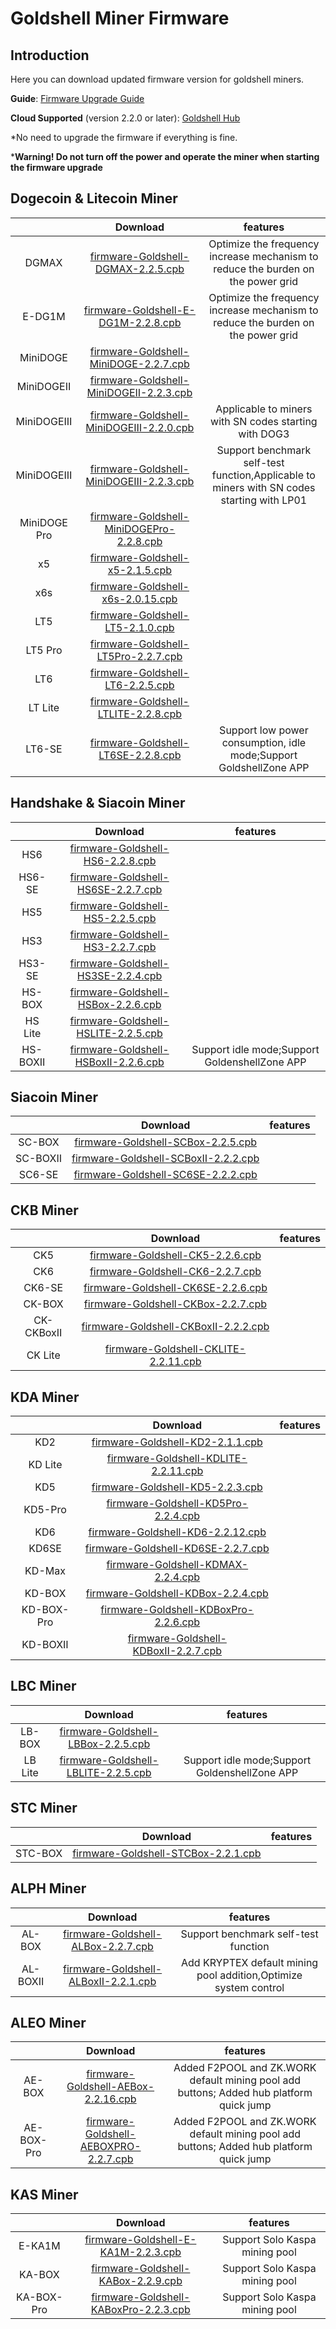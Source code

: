 #  Goldshell Miner Firmware 

## Introduction


Here you can download updated firmware version for goldshell miners.



**Guide**: [Firmware Upgrade Guide](https://www.goldshell.com/upgrade-firmware/)

**Cloud Supported** (version 2.2.0 or later): [Goldshell Hub](https://hub.goldshell.com/login)


*No need to upgrade the firmware if everything is fine.

***Warning! Do not turn off the power and operate the miner when starting the firmware upgrade**  

## Dogecoin & Litecoin Miner


|                              |                                                                       Download                                                                        |features | 
|:----------------------------------------------------------:|:-----------------------------------------------------------------------------------------------------------------------------------------------------:|:-----------------------------------------------------------------------------------------------------------------------------------------------------:|
|   DGMAX        |    [firmware-Goldshell-DGMAX-2.2.5.cpb](https://raw.githubusercontent.com/goldshellminer/firmware/master/Dogecoin-%26-Litecoin-Miner/Goldshell-DGMAX/firmware-Goldshell-DGMAX-2.2.5.cpb) |  Optimize the frequency increase mechanism to reduce the burden on the power grid |
|   E-DG1M        |    [firmware-Goldshell-E-DG1M-2.2.8.cpb](https://raw.githubusercontent.com/goldshellminer/firmware/master/Dogecoin-%26-Litecoin-Miner/Goldshell-E-DG1M/firmware-Goldshell-E-DG1M-2.2.8.cpb) |  Optimize the frequency increase mechanism to reduce the burden on the power grid |
|   MiniDOGE          |    [firmware-Goldshell-MiniDOGE-2.2.7.cpb](https://raw.githubusercontent.com/goldshellminer/firmware/master/Dogecoin-%26-Litecoin-Miner/Goldshell-MiniDOGE/firmware-Goldshell-MiniDOGE-2.2.7.cpb)    | 
|   MiniDOGEⅡ           |    [firmware-Goldshell-MiniDOGEⅡ-2.2.3.cpb](https://raw.githubusercontent.com/goldshellminer/firmware/master/Dogecoin-%26-Litecoin-Miner/Goldshell-MiniDOGEⅡ/firmware-Goldshell-MiniDOGEⅡ-2.2.3.cpb)    | 
|   MiniDOGEⅢ            |    [firmware-Goldshell-MiniDOGEⅢ-2.2.0.cpb](https://raw.githubusercontent.com/goldshellminer/firmware/master/Dogecoin-%26-Litecoin-Miner/Goldshell-MiniDOGEⅢ/firmware-Goldshell-MiniDOGEⅢ-2.2.0.cpb)    |  Applicable to miners with SN codes starting with DOG3|
|   MiniDOGEⅢ       |    [firmware-Goldshell-MiniDOGEⅢ-2.2.3.cpb](https://raw.githubusercontent.com/goldshellminer/firmware/master/Dogecoin-%26-Litecoin-Miner/Goldshell-MiniDOGEⅢ/firmware-Goldshell-MiniDOGEⅢ-2.2.3.cpb)    |  Support benchmark self-test function,Applicable to miners with SN codes starting with LP01|
| MiniDOGE Pro    | [firmware-Goldshell-MiniDOGEPro-2.2.8.cpb](https://raw.githubusercontent.com/goldshellminer/firmware/master/Dogecoin-%26-Litecoin-Miner/Goldshell-MiniDOGEPro/firmware-Goldshell-MiniDOGEPro-2.2.8.cpb) | 
|      x5                 |          [firmware-Goldshell-x5-2.1.5.cpb](https://raw.githubusercontent.com/goldshellminer/firmware/master/Dogecoin-%26-Litecoin-Miner/Goldshell-x5/firmware-Goldshell-x5-2.1.5.cpb)          | 
|     x6s                   |        [firmware-Goldshell-x6s-2.0.15.cpb](https://raw.githubusercontent.com/goldshellminer/firmware/master/Dogecoin-%26-Litecoin-Miner/Goldshell-x6s/firmware-Goldshell-x6s-2.0.15.cpb)        | 
|     LT5        |         [firmware-Goldshell-LT5-2.1.0.cpb](https://raw.githubusercontent.com/goldshellminer/firmware/master/Dogecoin-%26-Litecoin-Miner/Goldshell-LT5/firmware-Goldshell-LT5-2.1.0.cpb)         | 
|   LT5 Pro    |      [firmware-Goldshell-LT5Pro-2.2.7.cpb](https://raw.githubusercontent.com/goldshellminer/firmware/master/Dogecoin-%26-Litecoin-Miner/Goldshell-LT5Pro/firmware-Goldshell-LT5Pro-2.2.7.cpb)      | 
|     LT6                |         [firmware-Goldshell-LT6-2.2.5.cpb](https://raw.githubusercontent.com/goldshellminer/firmware/master/Dogecoin-%26-Litecoin-Miner/Goldshell-LT6/firmware-Goldshell-LT6-2.2.5.cpb)         | 
|   LT Lite            |      [firmware-Goldshell-LTLITE-2.2.8.cpb](https://raw.githubusercontent.com/goldshellminer/firmware/master/Dogecoin-%26-Litecoin-Miner/Goldshell-LTLITE/firmware-Goldshell-LTLITE-2.2.8.cpb)      | 
|     LT6-SE            |         [firmware-Goldshell-LT6SE-2.2.8.cpb](https://raw.githubusercontent.com/goldshellminer/firmware/master/Dogecoin-%26-Litecoin-Miner/Goldshell-LT6SE/firmware-Goldshell-LT6SE-2.2.8.cpb)         | Support low power consumption, idle mode;Support GoldshellZone APP|


## Handshake & Siacoin Miner

|                                                   |                                                                 Download                                                                  | features | 
|:--------------------------------------------------------------------------------------------------:|:-----------------------------------------------------------------------------------------------------------------------------------------:|:-----------------------------------------------------------------------------------------------------------------------------------------:|
|   HS6                                     |   [firmware-Goldshell-HS6-2.2.8.cpb](https://raw.githubusercontent.com/goldshellminer/firmware/master/Handshake-%26-Siacoin-Miner/Goldshell-HS6/firmware-Goldshell-HS6-2.2.8.cpb)   | 
|   HS6-SE                                    |   [firmware-Goldshell-HS6SE-2.2.7.cpb](https://raw.githubusercontent.com/goldshellminer/firmware/master/Handshake-%26-Siacoin-Miner/Goldshell-HS6SE/firmware-Goldshell-HS6SE-2.2.7.cpb)   | 
|   HS5                                   |   [firmware-Goldshell-HS5-2.2.5.cpb](https://raw.githubusercontent.com/goldshellminer/firmware/master/Handshake-%26-Siacoin-Miner/Goldshell-HS5/firmware-Goldshell-HS5-2.2.5.cpb)   | 
|   HS3                                |   [firmware-Goldshell-HS3-2.2.7.cpb](https://raw.githubusercontent.com/goldshellminer/firmware/master/Handshake-%26-Siacoin-Miner/Goldshell-HS3/firmware-Goldshell-HS3-2.2.7.cpb)   | 
| HS3-SE                              | [firmware-Goldshell-HS3SE-2.2.4.cpb](https://raw.githubusercontent.com/goldshellminer/firmware/master/Handshake-%26-Siacoin-Miner/Goldshell-HS3SE/firmware-Goldshell-HS3SE-2.2.4.cpb) | 
| HS-BOX                                | [firmware-Goldshell-HSBox-2.2.6.cpb](https://raw.githubusercontent.com/goldshellminer/firmware/master/Handshake-%26-Siacoin-Miner/Goldshell-HSBox/firmware-Goldshell-HSBox-2.2.6.cpb) | 
| HS Lite                                | [firmware-Goldshell-HSLITE-2.2.5.cpb](https://raw.githubusercontent.com/goldshellminer/firmware/master/Handshake-%26-Siacoin-Miner/Goldshell-HSLITE/firmware-Goldshell-HSLITE-2.2.5.cpb) | 
| HS-BOXⅡ                                | [firmware-Goldshell-HSBoxⅡ-2.2.6.cpb](https://raw.githubusercontent.com/goldshellminer/firmware/master/Handshake-%26-Siacoin-Miner/Goldshell-HSBoxⅡ/firmware-Goldshell-HSBoxⅡ-2.2.6.cpb) | Support idle mode;Support GoldenshellZone APP|


## Siacoin Miner
|                   |  Download | features | 
|  :------------------------------------------:| :----:  |:----:  |
| SC-BOX   |  [firmware-Goldshell-SCBox-2.2.5.cpb](https://raw.githubusercontent.com/goldshellminer/firmware/master/Siacoin-Miner/Goldshell-SCBox/firmware-Goldshell-SCBox-2.2.5.cpb)  | 
| SC-BOXⅡ   |  [firmware-Goldshell-SCBoxⅡ-2.2.2.cpb](https://raw.githubusercontent.com/goldshellminer/firmware/master/Siacoin-Miner/Goldshell-SCBoxⅡ/firmware-Goldshell-SCBoxⅡ-2.2.2.cpb)  | 
|  SC6-SE  |   [firmware-Goldshell-SC6SE-2.2.2.cpb](https://raw.githubusercontent.com/goldshellminer/firmware/master/Siacoin-Miner/Goldshell-SC6SE/firmware-Goldshell-SC6SE-2.2.2.cpb)   |

## CKB Miner

  

|                        |                                                                   Download                                                                    | features | 
|:-------------------------------------------:|:---------------------------------------------------------------------------------------------------------------------------------------------:|:---------------------------------------------------------------------------------------------------------------------------------------------:|
|   CK5      |     [firmware-Goldshell-CK5-2.2.6.cpb](https://raw.githubusercontent.com/goldshellminer/firmware/master/CKB-Miner/Goldshell-CK5/firmware-Goldshell-CK5-2.2.6.cpb)     | 
|   CK6      |     [firmware-Goldshell-CK6-2.2.7.cpb](https://raw.githubusercontent.com/goldshellminer/firmware/master/CKB-Miner/Goldshell-CK6/firmware-Goldshell-CK6-2.2.7.cpb)     | 
| CK6-SE   |   [firmware-Goldshell-CK6SE-2.2.6.cpb](https://raw.githubusercontent.com/goldshellminer/firmware/master/CKB-Miner/Goldshell-CK6SE/firmware-Goldshell-CK6SE-2.2.6.cpb)   | 
| CK-BOX    |   [firmware-Goldshell-CKBox-2.2.7.cpb](https://raw.githubusercontent.com/goldshellminer/firmware/master/CKB-Miner/Goldshell-CKBox/firmware-Goldshell-CKBox-2.2.7.cpb)   | 
| CK-CKBoxⅡ   |   [firmware-Goldshell-CKBoxⅡ-2.2.2.cpb](https://raw.githubusercontent.com/goldshellminer/firmware/master/CKB-Miner/Goldshell-CKBoxⅡ/firmware-Goldshell-CKBoxⅡ-2.2.2.cpb)   | 
| CK Lite | [firmware-Goldshell-CKLITE-2.2.11.cpb](https://raw.githubusercontent.com/goldshellminer/firmware/master/CKB-Miner/Goldshell-CKLITE/firmware-Goldshell-CKLITE-2.2.11.cpb) | 


## KDA Miner

|                              |                                                                    Download                                                                     | features | 
|:-----------------------------------------------------:|:-----------------------------------------------------------------------------------------------------------------------------------------------:|:-----------------------------------------------------------------------------------------------------------------------------------------------:|
|    KD2     |      [firmware-Goldshell-KD2-2.1.1.cpb](https://raw.githubusercontent.com/goldshellminer/firmware/master/KDA-Miner/Goldshell-KD2/firmware-Goldshell-KD2-2.1.1.cpb)      | 
|  KD Lite      |   [firmware-Goldshell-KDLITE-2.2.11.cpb](https://raw.githubusercontent.com/goldshellminer/firmware/master/KDA-Miner/Goldshell-KDLITE/firmware-Goldshell-KDLITE-2.2.11.cpb)   | 
|    KD5     |      [firmware-Goldshell-KD5-2.2.3.cpb](https://raw.githubusercontent.com/goldshellminer/firmware/master/KDA-Miner/Goldshell-KD5/firmware-Goldshell-KD5-2.2.3.cpb)      | 
|    KD5-Pro             |      [firmware-Goldshell-KD5Pro-2.2.4.cpb](https://raw.githubusercontent.com/goldshellminer/firmware/master/KDA-Miner/Goldshell-KD5Pro/firmware-Goldshell-KD5Pro-2.2.4.cpb)      | 
|    KD6       |     [firmware-Goldshell-KD6-2.2.12.cpb](https://raw.githubusercontent.com/goldshellminer/firmware/master/KDA-Miner/Goldshell-KD6/firmware-Goldshell-KD6-2.2.12.cpb)     | 
|   KD6SE     |    [firmware-Goldshell-KD6SE-2.2.7.cpb](https://raw.githubusercontent.com/goldshellminer/firmware/master/KDA-Miner/Goldshell-KD6SE/firmware-Goldshell-KD6SE-2.2.7.cpb)    | 
|   KD-Max        |    [firmware-Goldshell-KDMAX-2.2.4.cpb](https://raw.githubusercontent.com/goldshellminer/firmware/master/KDA-Miner/Goldshell-KDMAX/firmware-Goldshell-KDMAX-2.2.4.cpb)    | 
|   KD-BOX    |    [firmware-Goldshell-KDBox-2.2.4.cpb](https://raw.githubusercontent.com/goldshellminer/firmware/master/KDA-Miner/Goldshell-KDBox/firmware-Goldshell-KDBox-2.2.4.cpb)    |
| KD-BOX-Pro   | [firmware-Goldshell-KDBoxPro-2.2.6.cpb](https://raw.githubusercontent.com/goldshellminer/firmware/master/KDA-Miner/Goldshell-KDBoxPro/firmware-Goldshell-KDBoxPro-2.2.6.cpb) |
|   KD-BOXⅡ       |    [firmware-Goldshell-KDBoxⅡ-2.2.7.cpb](https://raw.githubusercontent.com/goldshellminer/firmware/master/KDA-Miner/Goldshell-KDBoxⅡ/firmware-Goldshell-KDBoxⅡ-2.2.7.cpb)    |
 
  
## LBC Miner

|          |  Download | features | 
| :----: | :----:  |:----:  |
| LB-BOX  | [firmware-Goldshell-LBBox-2.2.5.cpb](https://raw.githubusercontent.com/goldshellminer/firmware/master/LBC-Miner/Goldshell-LBBox/firmware-Goldshell-LBBox-2.2.5.cpb)| 
| LB Lite  | [firmware-Goldshell-LBLITE-2.2.5.cpb](https://raw.githubusercontent.com/goldshellminer/firmware/master/LBC-Miner/Goldshell-LBLITE/firmware-Goldshell-LBLITE-2.2.5.cpb)| Support idle mode;Support GoldenshellZone APP|

## STC Miner

|      |  Download | features | 
|  :----: | :----:  |:----:  |
| STC-BOX | [firmware-Goldshell-STCBox-2.2.1.cpb](https://raw.githubusercontent.com/goldshellminer/firmware/master/STC-Miner/firmware-Goldshell-STCBox-2.2.1.cpb)| 

## ALPH Miner

|     |  Download | features | 
|  :----:  | :----:  |:----:  |
| AL-BOX | [firmware-Goldshell-ALBox-2.2.7.cpb](https://raw.githubusercontent.com/goldshellminer/firmware/master/ALPH-Miner/Goldshell-ALBox/firmware-Goldshell-ALBox-2.2.7.cpb)| Support benchmark self-test function| 
| AL-BOXⅡ  | [firmware-Goldshell-ALBoxⅡ-2.2.1.cpb](https://raw.githubusercontent.com/goldshellminer/firmware/master/ALPH-Miner/Goldshell-ALBoxⅡ/firmware-Goldshell-ALBoxⅡ-2.2.1.cpb)|Add KRYPTEX default mining pool addition,Optimize system control|

## ALEO Miner

|     |  Download | features | 
|  :----:  | :----:  |:----:  |
| AE-BOX | [firmware-Goldshell-AEBox-2.2.16.cpb](https://raw.githubusercontent.com/goldshellminer/firmware/master/ALEO-Miner/Goldshell-AEBox/firmware-Goldshell-AEBox-2.2.16.cpb)| Added F2POOL and ZK.WORK default mining pool add buttons; Added hub platform quick jump| 
| AE-BOX-Pro | [firmware-Goldshell-AEBOXPRO-2.2.7.cpb](https://raw.githubusercontent.com/goldshellminer/firmware/master/ALEO-Miner/Goldshell-AEBoxPro/firmware-Goldshell-AEBOXPRO-2.2.7.cpb)| Added F2POOL and ZK.WORK default mining pool add buttons; Added hub platform quick jump| 


## KAS Miner

|     |  Download | features | 
|  :----:  | :----:  |:----:  |
| E-KA1M   | [firmware-Goldshell-E-KA1M-2.2.3.cpb](https://raw.githubusercontent.com/goldshellminer/firmware/master/KAS-Miner/Goldshell-E-KA1M/firmware-Goldshell-E-KA1M-2.2.3.cpb)| Support Solo Kaspa mining pool|
| KA-BOX  | [firmware-Goldshell-KABox-2.2.9.cpb](https://raw.githubusercontent.com/goldshellminer/firmware/master/KAS-Miner/Goldshell-KABox/firmware-Goldshell-KABox-2.2.9.cpb)| Support Solo Kaspa mining pool| 
| KA-BOX-Pro   | [firmware-Goldshell-KABoxPro-2.2.3.cpb](https://raw.githubusercontent.com/goldshellminer/firmware/master/KAS-Miner/Goldshell-KABoxPro/firmware-Goldshell-KABoxPro-2.2.3.cpb)| Support Solo Kaspa mining pool| 





